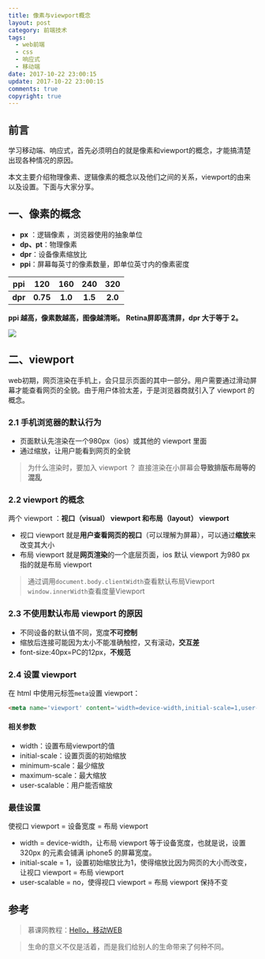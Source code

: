 ```yaml
---
title: 像素与viewport概念
layout: post
category: 前端技术
tags:
  - web前端
  - css
  - 响应式
  - 移动端
date: 2017-10-22 23:00:15
update: 2017-10-22 23:00:15
comments: true
copyright: true
---
```

## 前言

学习移动端、响应式，首先必须明白的就是像素和viewport的概念，才能搞清楚出现各种情况的原因。

本文主要介绍物理像素、逻辑像素的概念以及他们之间的关系，viewport的由来以及设置。下面与大家分享。

<!-- more -->
## 一、像素的概念

- **px** ：逻辑像素 ，浏览器使用的抽象单位
- **dp、pt**：物理像素
- **dpr**：设备像素缩放比
- **ppi**：屏幕每英寸的像素数量，即单位英寸内的像素密度

| ppi | 120 | 160 | 240 | 320 |
|:----:|:-----:|:-----:|:-----:|:-----:|
| **dpr** | **0.75** | **1.0**| **1.5** | **2.0** |

**ppi 越高，像素数越高，图像越清晰。**
**Retina屏即高清屏，dpr 大于等于 2。**

![](https://upload-images.jianshu.io/upload_images/7295449-25570b746afcccd5.png?imageMogr2/auto-orient/strip%7CimageView2/2/w/1240)

## 二、viewport 

web初期，网页渲染在手机上，会只显示页面的其中一部分。用户需要通过滑动屏幕才能查看网页的全貌。由于用户体验太差，于是浏览器商就引入了 viewport 的概念。

### 2.1 手机浏览器的默认行为

- 页面默认先渲染在一个980px（ios）或其他的 viewport 里面
- 通过缩放，让用户能看到网页的全貌

>为什么渲染时，要加入 viewport ？
直接渲染在小屏幕会**导致排版布局等的混乱**

### 2.2 viewport 的概念
两个 viewport ：**视口（visual） viewport **和**布局（layout） viewport**

- 视口 viewport 就是**用户查看网页的视口**（可以理解为屏幕），可以通过**缩放**来改变其大小
- 布局 viewport 就是**网页渲染**的一个底层页面，ios 默认 viewport 为980 px 指的就是布局 viewport

>通过调用`document.body.clientWidth`查看默认布局Viewport
`window.innerWidth`查看度量Viewport

### 2.3 不使用默认布局 viewport 的原因

- 不同设备的默认值不同，宽度**不可控制**
- 缩放后连接可能因为太小不能准确触控，又有滚动，**交互差**
- font-size:40px=PC的12px，**不规范**

### 2.4 设置 viewport
在 html 中使用元标签`meta`设置 viewport：
```html
<meta name='viewport' content='width=device-width,initial-scale=1,user-scalabel=no'>
```
#### 相关参数
- width：设置布局viewport的值
- initial-scale：设置页面的初始缩放
- minimum-scale：最少缩放
- maximum-scale：最大缩放
- user-scalable：用户能否缩放 

### 最佳设置
使视口 viewport = 设备宽度 = 布局 viewport

- width = device-width，让布局 viewport 等于设备宽度，也就是说，设置 320px 的元素会铺满 iphone5 的屏幕宽度。
- initial-scale = 1，设置初始缩放比为1，使得缩放比因为网页的大小而改变，让视口 viewport = 布局 viewport
- user-scalable = no，使得视口 viewport = 布局 viewport 保持不变


## 参考
>慕课网教程：[Hello，移动WEB](https://www.imooc.com/learn/494)

<blockquote class="blockquote-center">生命的意义不仅是活着，而是我们给别人的生命带来了何种不同。</blockquote>